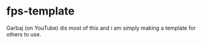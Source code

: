 # fps-template
Garbaj (on YouTube) dis most of this and i am simply making a template for others to use.

